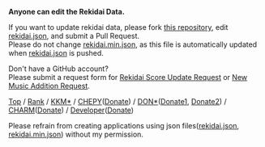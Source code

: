 **Anyone can edit the Rekidai Data.**

If you want to update rekidai data, please fork [this repository](https://github.com/rekidai-info/rekidai-info.github.io), edit [rekidai.json](static/rekidai.json), and submit a Pull Request.  
Please do not change [rekidai.min.json](static/rekidai.min.json), as this file is automatically updated when [rekidai.json](static/rekidai.json) is pushed.

Don't have a GitHub account?  
Please submit a request form for [Rekidai Score Update Request](https://forms.gle/wqrRh1ow6uaREy286) or [New Music Addition Request](https://forms.gle/SDkmfUcTC5zLsGPD6).

[Top](https://rekidai-info.github.io/) / [Rank](https://rekidai-info.github.io/#rank) / [KKM*](https://www.youtube.com/channel/UCKYQ3LNcSoxXJB6IlZiYU5A) / [CHEPY](https://www.youtube.com/channel/UCoK-bEjP7R93N-rIz-4G9JA)([Donate](https://toon.at/donate/637741368394473819)) / [DON*](https://www.youtube.com/c/MACAODIIDX)([Donate1](https://streamlabs.com/macaodiidx), [Donate2](https://toon.at/donate/macaod_iidx)) / [CHARM](https://www.youtube.com/channel/UCGlQnUCwUI0kl31denBkrEQ)([Donate](https://toon.at/donate/iidx_charm)) / [Developer](https://twitter.com/rekidai_info)([Donate](https://amzn.to/3jqk39S))

Please refrain from creating applications using json files([rekidai.json](static/rekidai.json), [rekidai.min.json](static/rekidai.min.json)) without my permission.

